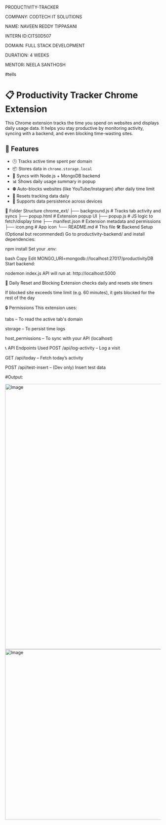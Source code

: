 PRODUCTIVITY-TRACKER

COMPANY: CODTECH IT SOLUTIONS

NAME: NAVEEN REDDY TIPPASANI

INTERN ID:CITS0D507

DOMAIN: FULL STACK DEVELOPMENT

DURATION: 4 WEEKS

MENTOR: NEELA SANTHOSH

#tells
# 📋 Productivity Tracker Chrome Extension

This Chrome extension tracks the time you spend on websites and displays daily usage data. It helps you stay productive by monitoring activity, syncing with a backend, and even blocking time-wasting sites.

## 🚀 Features

- 🕒 Tracks active time spent per domain
- 📦 Stores data in `chrome.storage.local`
- 🔁 Syncs with Node.js + MongoDB backend
- 📊 Shows daily usage summary in popup
- ⛔️ Auto-blocks websites (like YouTube/Instagram) after daily time limit
- 🔄 Resets tracking data daily
- 🔐 Supports data persistence across devices

📁 Folder Structure
chrome_ext/
├── background.js        # Tracks tab activity and syncs
├── popup.html           # Extension popup UI
├── popup.js             # JS logic to fetch/display time
├── manifest.json        # Extension metadata and permissions
├── icon.png             # App icon
└── README.md            # This file
🛠 Backend Setup (Optional but recommended)
Go to productivity-backend/ and install dependencies:

npm install
Set your .env:

bash
Copy
Edit
MONGO_URI=mongodb://localhost:27017/productivityDB
Start backend:

nodemon index.js
API will run at: http://localhost:5000

📌 Daily Reset and Blocking
Extension checks daily and resets site timers

If blocked site exceeds time limit (e.g. 60 minutes), it gets blocked for the rest of the day

🔒 Permissions
This extension uses:

tabs – To read the active tab's domain

storage – To persist time logs

host_permissions – To sync with your API (localhost)

📞 API Endpoints Used
POST /api/log-activity – Log a visit

GET /api/today – Fetch today’s activity

POST /api/test-insert – (Dev only) Insert test data

#Output:

<img width="1895" height="857" alt="Image" src="https://github.com/user-attachments/assets/08e5bda4-f206-4c97-ae5e-7880e2f432ec" />
<img width="663" height="551" alt="Image" src="https://github.com/user-attachments/assets/68088908-abce-4473-97fe-20579a66dd48" />




